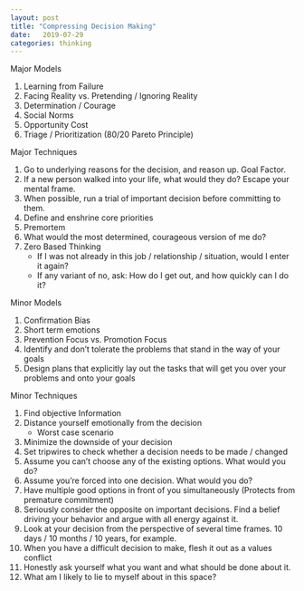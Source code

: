 ```yaml
---
layout: post
title: "Compressing Decision Making"
date:   2019-07-29
categories: thinking
---
```

Major Models
1. Learning from Failure
2. Facing Reality vs. Pretending / Ignoring Reality
3. Determination / Courage
4. Social Norms
5. Opportunity Cost
6. Triage / Prioritization (80/20 Pareto Principle)

Major Techniques
1. Go to underlying reasons for the decision, and reason up. Goal Factor.
2. If a new person walked into your life, what would they do? Escape your mental frame.
3. When possible, run a trial of important decision before committing to them.
4. Define and enshrine core priorities
5. Premortem
6. What would the most determined, courageous version of me do?
7. Zero Based Thinking
   * If I was not already in this job / relationship / situation, would I enter it again?
   * If any variant of no, ask: How do I get out, and how quickly can I do it?

Minor Models
1. Confirmation Bias
2. Short term emotions
3. Prevention Focus vs. Promotion Focus
4. Identify and don’t tolerate the problems that stand in the way of your goals
5. Design plans that explicitly lay out the tasks that will get you over your problems and onto your goals

Minor Techniques
1. Find objective Information
2. Distance yourself emotionally from the decision
   * Worst case scenario
3. Minimize the downside of your decision
4. Set tripwires to check whether a decision needs to be made / changed
5. Assume you can’t choose any of the existing options. What would you do?
6. Assume you’re forced into one decision. What would you do?
7. Have multiple good options in front of you simultaneously (Protects from premature commitment)
8. Seriously consider the opposite on important decisions. Find a belief driving your behavior and argue with all energy against it.
9. Look at your decision from the perspective of several time frames. 10 days / 10 months / 10 years, for example.
10. When you have a difficult decision to make, flesh it out as a values conflict
11. Honestly ask yourself what you want and what should be done about it.
12. What am I likely to lie to myself about in this space?

 
